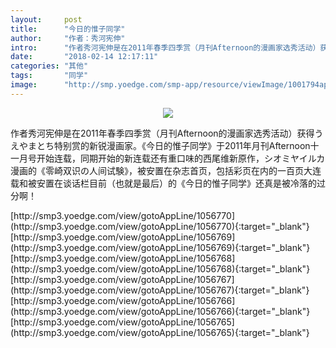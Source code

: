 ```yaml
---
layout:     post
title:      "今日的惟子同学"
author:     "作者：秀河宪伸"
intro:      "作者秀河宪伸是在2011年春季四季赏（月刊Afternoon的漫画家选秀活动）获得うえやまとち特别赏的新锐漫画家。《今日的惟子同学》于2011年月刊Afternoon十一月号开始连载，同期开始的新连载还有重口味的西尾维新原作，シオミヤイルカ漫画的《零崎双识の人间试験》，被安置在杂志首页，包括彩页在内的一百页大连载和被安置在谈话栏目前（也就是最后）的《今日的惟子同学》还真是被冷落的过分啊！"
date:       "2018-02-14 12:17:11"
categories: "其他"
tags:       "同学"
image:      "http://smp.yoedge.com/smp-app/resource/viewImage/1001794appline.png"
---
```

<div style="text-align: center">
<p><img src="http://smp.yoedge.com/smp-app/resource/viewImage/1001794appline.png"/></p>
</div>
<p class="post-meta">
<span>作者秀河宪伸是在2011年春季四季赏（月刊Afternoon的漫画家选秀活动）获得うえやまとち特别赏的新锐漫画家。《今日的惟子同学》于2011年月刊Afternoon十一月号开始连载，同期开始的新连载还有重口味的西尾维新原作，シオミヤイルカ漫画的《零崎双识の人间试験》，被安置在杂志首页，包括彩页在内的一百页大连载和被安置在谈话栏目前（也就是最后）的《今日的惟子同学》还真是被冷落的过分啊！</span>
</p>
[http://smp3.yoedge.com/view/gotoAppLine/1056770](http://smp3.yoedge.com/view/gotoAppLine/1056770){:target="_blank"}
[http://smp3.yoedge.com/view/gotoAppLine/1056769](http://smp3.yoedge.com/view/gotoAppLine/1056769){:target="_blank"}
[http://smp3.yoedge.com/view/gotoAppLine/1056768](http://smp3.yoedge.com/view/gotoAppLine/1056768){:target="_blank"}
[http://smp3.yoedge.com/view/gotoAppLine/1056767](http://smp3.yoedge.com/view/gotoAppLine/1056767){:target="_blank"}
[http://smp3.yoedge.com/view/gotoAppLine/1056766](http://smp3.yoedge.com/view/gotoAppLine/1056766){:target="_blank"}
[http://smp3.yoedge.com/view/gotoAppLine/1056765](http://smp3.yoedge.com/view/gotoAppLine/1056765){:target="_blank"}


